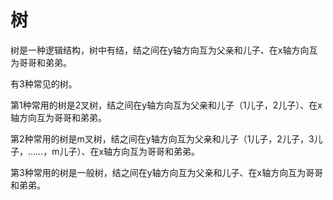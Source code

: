 # 树

树是一种逻辑结构，树中有结，结之间在y轴方向互为父亲和儿子、在x轴方向互为哥哥和弟弟。

有3种常见的树。

第1种常用的树是2叉树，结之间在y轴方向互为父亲和儿子（1儿子，2儿子）、在x轴方向互为哥哥和弟弟。

第2种常用的树是m叉树，结之间在y轴方向互为父亲和儿子（1儿子，2儿子，3儿子，……，m儿子）、在x轴方向互为哥哥和弟弟。

第3种常用的树是一般树，结之间在y轴方向互为父亲和儿子、在x轴方向互为哥哥和弟弟。
